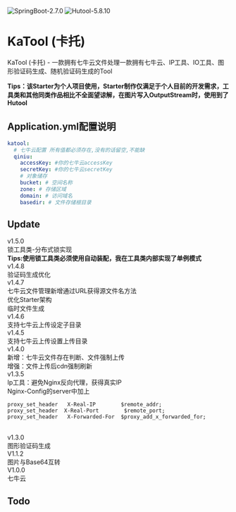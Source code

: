 
![SpringBoot-2.7.0](https://img.shields.io/badge/SpringBoot-2.7.0-green)
![Hutool-5.8.10](https://img.shields.io/badge/Hutool-5.8.10-green)
# KaTool (卡托)
KaTool (卡托) - 一款拥有七牛云文件处理一款拥有七牛云、IP工具、IO工具、图形验证码生成、随机验证码生成的Tool<br>

**Tips：该Starter为个人项目使用，Starter制作仅满足于个人目前的开发需求，工具类和其他同类作品相比不全面望谅解，在图片写入OutputStream时，使用到了Hutool**
## Application.yml配置说明
```yaml
katool:
  # 七牛云配置 所有值都必须存在,没有的话留空,不能缺
  qiniu:
    accessKey: #你的七牛云accessKey
    secretKey: #你的七牛云secretKey
    # 对象储存
    bucket: # 空间名称
    zone: # 存储区域
    domain: # 访问域名
    basedir: # 文件存储根目录
```
## Update
v1.5.0<br>
锁工具类-分布式锁实现<br>
**Tips:使用锁工具类必须使用自动装配，我在工具类内部实现了单例模式**<br>
v1.4.8<br>
验证码生成优化<br>
v1.4.7<br>
七牛云文件管理新增通过URL获得源文件名方法<br>
优化Starter架构<br>
临时文件生成<br>
v1.4.6<br>
支持七牛云上传设定子目录<br>
v1.4.5<br>
支持七牛云上传设置上传目录<br>
v1.4.0<br>
新增：七牛云文件存在判断、文件强制上传<br>
增强：文件上传后cdn强制刷新<br>
v1.3.5<br>
Ip工具：避免Nginx反向代理，获得真实IP<br>
Nginx-Config的server中加上<br>


```Nginx.config-server
proxy_set_header   X-Real-IP        $remote_addr;
proxy_set_header  X-Real-Port        $remote_port;
proxy_set_header   X-Forwarded-For  $proxy_add_x_forwarded_for;
```
<br>
v1.3.0<br>
图形验证码生成<br>
V1.1.2<br>
图片与Base64互转<br>
V1.0.0<br>
七牛云<br>

## Todo
